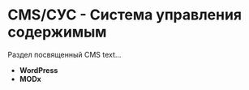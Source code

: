 # CMS/СУС - Система управления содержимым

Раздел посвященный CMS
text...

- **WordPress**
- **MODx**